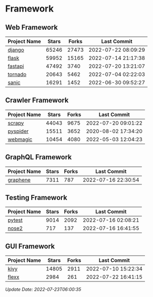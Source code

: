 # Framework

## Web Framework
| Project Name | Stars | Forks | Last Commit |
| ------------ | ----- | ----- | ----------- |
| [django](https://github.com/django/django) | 65246 | 27473 | 2022-07-22 08:09:29 |
| [flask](https://github.com/pallets/flask) | 59952 | 15165 | 2022-07-14 21:17:38 |
| [fastapi](https://github.com/tiangolo/fastapi) | 47492 | 3740 | 2022-07-20 13:21:07 |
| [tornado](https://github.com/tornadoweb/tornado) | 20643 | 5462 | 2022-07-04 02:22:03 |
| [sanic](https://github.com/sanic-org/sanic) | 16291 | 1452 | 2022-06-30 09:52:27 |

## Crawler Framework
| Project Name | Stars | Forks | Last Commit |
| ------------ | ----- | ----- | ----------- |
| [scrapy](https://github.com/scrapy/scrapy) | 44043 | 9675 | 2022-07-20 09:01:22 |
| [pyspider](https://github.com/binux/pyspider) | 15511 | 3652 | 2020-08-02 17:34:20 |
| [webmagic](https://github.com/code4craft/webmagic) | 10454 | 4080 | 2022-05-03 12:04:23 |

## GraphQL Framework
| Project Name | Stars | Forks | Last Commit |
| ------------ | ----- | ----- | ----------- |
| [graphene](https://github.com/graphql-python/graphene) | 7311 | 787 | 2022-07-16 22:30:54 |

## Testing Framework
| Project Name | Stars | Forks | Last Commit |
| ------------ | ----- | ----- | ----------- |
| [pytest](https://github.com/pytest-dev/pytest) | 9014 | 2092 | 2022-07-16 02:08:21 |
| [nose2](https://github.com/nose-devs/nose2) | 717 | 137 | 2022-07-16 16:41:55 |

## GUI Framework
| Project Name | Stars | Forks | Last Commit |
| ------------ | ----- | ----- | ----------- |
| [kivy](https://github.com/kivy/kivy) | 14805 | 2911 | 2022-07-10 15:22:34 |
| [flexx](https://github.com/flexxui/flexx) | 2984 | 261 | 2022-07-22 16:41:15 |

*Update Date: 2022-07-23T06:00:35*